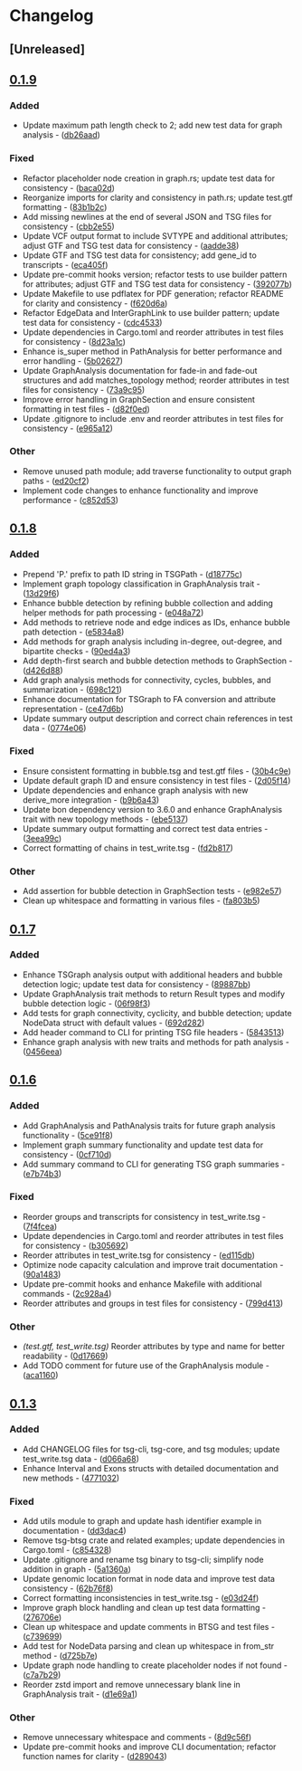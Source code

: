# Changelog

## [Unreleased]

## [0.1.9](https://github.com/TSGECO/tsg/compare/tsg-core-v0.1.8...tsg-core-v0.1.9)

### Added


- Update maximum path length check to 2; add new test data for graph analysis - ([db26aad](https://github.com/TSGECO/tsg/commit/db26aadd5cfecf6754620b8271974b8bb2aa7439))

### Fixed


- Refactor placeholder node creation in graph.rs; update test data for consistency - ([baca02d](https://github.com/TSGECO/tsg/commit/baca02d106dd411f8928f174dd62a21888fd7fd5))
- Reorganize imports for clarity and consistency in path.rs; update test.gtf formatting - ([83b1b2c](https://github.com/TSGECO/tsg/commit/83b1b2ca86e84a866403e37610deadc7fc5dcf38))
- Add missing newlines at the end of several JSON and TSG files for consistency - ([cbb2e55](https://github.com/TSGECO/tsg/commit/cbb2e555a6f2193fbc14fc94812e8c75a3337a10))
- Update VCF output format to include SVTYPE and additional attributes; adjust GTF and TSG test data for consistency - ([aadde38](https://github.com/TSGECO/tsg/commit/aadde389e3348287f84bc497e97e07cd0431af92))
- Update GTF and TSG test data for consistency; add gene_id to transcripts - ([eca405f](https://github.com/TSGECO/tsg/commit/eca405f6db6b9a1054ab9d3d4c979c36ade74c4e))
- Update pre-commit hooks version; refactor tests to use builder pattern for attributes; adjust GTF and TSG test data for consistency - ([392077b](https://github.com/TSGECO/tsg/commit/392077b0bad6a794fd5bcc484d66211d39f0ae93))
- Update Makefile to use pdflatex for PDF generation; refactor README for clarity and consistency - ([f620d6a](https://github.com/TSGECO/tsg/commit/f620d6a50494f8c9a68ea3f76010defc60770a17))
- Refactor EdgeData and InterGraphLink to use builder pattern; update test data for consistency - ([cdc4533](https://github.com/TSGECO/tsg/commit/cdc4533be1e2f382e09213b2c0681760d2a15434))
- Update dependencies in Cargo.toml and reorder attributes in test files for consistency - ([8d23a1c](https://github.com/TSGECO/tsg/commit/8d23a1c6b645013bc93ee965786acb1c6ec12756))
- Enhance is_super method in PathAnalysis for better performance and error handling - ([5b02627](https://github.com/TSGECO/tsg/commit/5b02627f191b852347bd0867f9209075285609a9))
- Update GraphAnalysis documentation for fade-in and fade-out structures and add matches_topology method; reorder attributes in test files for consistency - ([73a9c95](https://github.com/TSGECO/tsg/commit/73a9c952b1435a002e4e902bb59d0db6efdee4a4))
- Improve error handling in GraphSection and ensure consistent formatting in test files - ([d82f0ed](https://github.com/TSGECO/tsg/commit/d82f0ed5a700c12157ed848a868d6d133509e4d2))
- Update .gitignore to include .env and reorder attributes in test files for consistency - ([e965a12](https://github.com/TSGECO/tsg/commit/e965a129ee38f6d4a996bdb2a1f59e689f9a413e))

### Other


- Remove unused path module; add traverse functionality to output graph paths - ([ed20cf2](https://github.com/TSGECO/tsg/commit/ed20cf2579eba3a7dc9bdcc05bf66a7018e22414))
- Implement code changes to enhance functionality and improve performance - ([c852d53](https://github.com/TSGECO/tsg/commit/c852d530a44f5a481161d6d84b084db6e0a11e2b))


## [0.1.8](https://github.com/TSGECO/tsg/compare/tsg-core-v0.1.7...tsg-core-v0.1.8)

### Added


- Prepend 'P.' prefix to path ID string in TSGPath - ([d18775c](https://github.com/TSGECO/tsg/commit/d18775ceb0de77504f449e07024a4a721c3a7c38))
- Implement graph topology classification in GraphAnalysis trait - ([13d29f6](https://github.com/TSGECO/tsg/commit/13d29f63283eb03ffa374170858f67be26ed8e0b))
- Enhance bubble detection by refining bubble collection and adding helper methods for path processing - ([e048a72](https://github.com/TSGECO/tsg/commit/e048a728a193ca727ab0c307bb62932ad0985362))
- Add methods to retrieve node and edge indices as IDs, enhance bubble path detection - ([e5834a8](https://github.com/TSGECO/tsg/commit/e5834a807dfe6c1c4d52d866f35c3d4e92acd184))
- Add methods for graph analysis including in-degree, out-degree, and bipartite checks - ([90ed4a3](https://github.com/TSGECO/tsg/commit/90ed4a3e75a4e47cda50585bdd99968be5f39c08))
- Add depth-first search and bubble detection methods to GraphSection - ([d426d88](https://github.com/TSGECO/tsg/commit/d426d88f748ce2d42822742232ba6dc3fba63112))
- Add graph analysis methods for connectivity, cycles, bubbles, and summarization - ([698c121](https://github.com/TSGECO/tsg/commit/698c121d60b33bf9e4e41c8dccecda39116cd49c))
- Enhance documentation for TSGraph to FA conversion and attribute representation - ([ce47d6b](https://github.com/TSGECO/tsg/commit/ce47d6b85a17a8b962d3787043b161a1e2b3dcbf))
- Update summary output description and correct chain references in test data - ([0774e06](https://github.com/TSGECO/tsg/commit/0774e06ac1e578e815d674c2e357dcab28a27e3f))

### Fixed


- Ensure consistent formatting in bubble.tsg and test.gtf files - ([30b4c9e](https://github.com/TSGECO/tsg/commit/30b4c9e94f893b73bc6e0b2b5fa3edcf383a278e))
- Update default graph ID and ensure consistency in test files - ([2d05f14](https://github.com/TSGECO/tsg/commit/2d05f1471709774c479ca1750d43ffecbb403940))
- Update dependencies and enhance graph analysis with new derive_more integration - ([b9b6a43](https://github.com/TSGECO/tsg/commit/b9b6a43fc9a80c8aa16f6fedb0f50f41aac41a84))
- Update bon dependency version to 3.6.0 and enhance GraphAnalysis trait with new topology methods - ([ebe5137](https://github.com/TSGECO/tsg/commit/ebe5137ba4d47918a8962ce6e0d15f2be1c0dbd3))
- Update summary output formatting and correct test data entries - ([3eea99c](https://github.com/TSGECO/tsg/commit/3eea99c83989b21e4c693f7d36fc9f97f36b7680))
- Correct formatting of chains in test_write.tsg - ([fd2b817](https://github.com/TSGECO/tsg/commit/fd2b817a766a09e819bf2492fea619f96a13db7c))

### Other


- Add assertion for bubble detection in GraphSection tests - ([e982e57](https://github.com/TSGECO/tsg/commit/e982e57179e2da84b70fb09603d738796e3b6a8b))
- Clean up whitespace and formatting in various files - ([fa803b5](https://github.com/TSGECO/tsg/commit/fa803b51b5818624bec304799998c8e8ec289bd1))


## [0.1.7](https://github.com/TSGECO/tsg/compare/tsg-core-v0.1.6...tsg-core-v0.1.7)

### Added


- Enhance TSGraph analysis output with additional headers and bubble detection logic; update test data for consistency - ([89887bb](https://github.com/TSGECO/tsg/commit/89887bb5d8c963661ab8d0b2bfe53808f7edb38c))
- Update GraphAnalysis trait methods to return Result types and modify bubble detection logic - ([06f98f3](https://github.com/TSGECO/tsg/commit/06f98f355a4629a457a544705253b0433929be25))
- Add tests for graph connectivity, cyclicity, and bubble detection; update NodeData struct with default values - ([692d282](https://github.com/TSGECO/tsg/commit/692d2829eca470c73ed896cda9c408987ef5255a))
- Add header command to CLI for printing TSG file headers - ([5843513](https://github.com/TSGECO/tsg/commit/58435131a0e02d9204c88621629dedbe224adbff))
- Enhance graph analysis with new traits and methods for path analysis - ([0456eea](https://github.com/TSGECO/tsg/commit/0456eeabcc2600d08c567011bd69ba57921ad90a))


## [0.1.6](https://github.com/cauliyang/tsg/compare/tsg-core-v0.1.5...tsg-core-v0.1.6)

### Added


- Add GraphAnalysis and PathAnalysis traits for future graph analysis functionality - ([5ce91f8](https://github.com/cauliyang/tsg/commit/5ce91f810c21e656bb39cda48e6955e277e72f38))
- Implement graph summary functionality and update test data for consistency - ([0cf710d](https://github.com/cauliyang/tsg/commit/0cf710d355384c289340e6e13110c355d7b0812c))
- Add summary command to CLI for generating TSG graph summaries - ([e7b74b3](https://github.com/cauliyang/tsg/commit/e7b74b3adac59169b6e4abda48459d00cd29245d))

### Fixed


- Reorder groups and transcripts for consistency in test_write.tsg - ([7f4fcea](https://github.com/cauliyang/tsg/commit/7f4fcea167753b21abad3e8d30888c230c5935d5))
- Update dependencies in Cargo.toml and reorder attributes in test files for consistency - ([b305692](https://github.com/cauliyang/tsg/commit/b30569254289c2f0bd895bd3760900c3f71851fe))
- Reorder attributes in test_write.tsg for consistency - ([ed115db](https://github.com/cauliyang/tsg/commit/ed115dbb74756e9156a9946ee170ac9d0a827f57))
- Optimize node capacity calculation and improve trait documentation - ([90a1483](https://github.com/cauliyang/tsg/commit/90a148383fb2ed324e99c00d9f7ae038f1c37cb7))
- Update pre-commit hooks and enhance Makefile with additional commands - ([2c928a4](https://github.com/cauliyang/tsg/commit/2c928a470bd1c1913fa46c7a58d0bdcddd2a3232))
- Reorder attributes and groups in test files for consistency - ([799d413](https://github.com/cauliyang/tsg/commit/799d413b37dd7af2739ba4ddba2a3eacda2ba4a2))

### Other


- *(test.gtf, test_write.tsg)* Reorder attributes by type and name for better readability - ([0d17669](https://github.com/cauliyang/tsg/commit/0d176694be091a4e0402f5dc93fb968afdb4141f))
- Add TODO comment for future use of the GraphAnalysis module - ([aca1160](https://github.com/cauliyang/tsg/commit/aca1160360fce61c1ba15566da6a2a1dfec6e90d))


## [0.1.3](https://github.com/cauliyang/tsg/compare/tsg-core-v0.1.2...tsg-core-v0.1.3)

### Added


- Add CHANGELOG files for tsg-cli, tsg-core, and tsg modules; update test_write.tsg data - ([d066a68](https://github.com/cauliyang/tsg/commit/d066a68abd045fc6560ba4a631e898610ec30728))
- Enhance Interval and Exons structs with detailed documentation and new methods - ([4771032](https://github.com/cauliyang/tsg/commit/477103247dca208ebcf47a26db379e86bedae112))

### Fixed


- Add utils module to graph and update hash identifier example in documentation - ([dd3dac4](https://github.com/cauliyang/tsg/commit/dd3dac45a9bc079d8f615e40992481df31581783))
- Remove tsg-btsg crate and related examples; update dependencies in Cargo.toml - ([c854328](https://github.com/cauliyang/tsg/commit/c854328d3f08b6098b2068f0032ccc5b308518e3))
- Update .gitignore and rename tsg binary to tsg-cli; simplify node addition in graph - ([5a1360a](https://github.com/cauliyang/tsg/commit/5a1360af4b77f4e9782252566247bb2bc4af0d2a))
- Update genomic location format in node data and improve test data consistency - ([62b76f8](https://github.com/cauliyang/tsg/commit/62b76f8f47e93de39aeddabdf687b7b8dfefce0e))
- Correct formatting inconsistencies in test_write.tsg - ([e03d24f](https://github.com/cauliyang/tsg/commit/e03d24f8da6e57b614aa8e9477f672d1beab0a91))
- Improve graph block handling and clean up test data formatting - ([276706e](https://github.com/cauliyang/tsg/commit/276706e1a7b27e0657e8d68ac06ee3d559233bbb))
- Clean up whitespace and update comments in BTSG and test files - ([c739699](https://github.com/cauliyang/tsg/commit/c73969962e72ccb62cb325bdd1ccec8c8636aa6a))
- Add test for NodeData parsing and clean up whitespace in from_str method - ([d725b7e](https://github.com/cauliyang/tsg/commit/d725b7ed1993c09b1e433c638a292a2c9cfdba75))
- Update graph node handling to create placeholder nodes if not found - ([c7a7b29](https://github.com/cauliyang/tsg/commit/c7a7b29a73584292db44c46a609e18f5c3acb0e3))
- Reorder zstd import and remove unnecessary blank line in GraphAnalysis trait - ([d1e69a1](https://github.com/cauliyang/tsg/commit/d1e69a1fc5de62aa85015286ca2abc7b388b6205))

### Other


- Remove unnecessary whitespace and comments - ([8d9c56f](https://github.com/cauliyang/tsg/commit/8d9c56f6bd8b5f67891f0a7b28f5166b053f60d1))
- Update pre-commit hooks and improve CLI documentation; refactor function names for clarity - ([d289043](https://github.com/cauliyang/tsg/commit/d2890439a0477bf6126b483286d12befcc550f2a))
